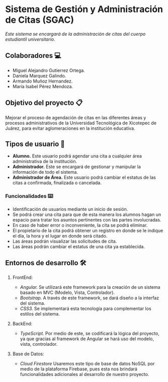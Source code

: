 # Sistema de Gestión y Administración de Citas (SGAC)
_Este sistema se encargará de la administración de citas del cuerpo estudiantil universitario._

## Colaboradores 💻
* Miguel Alejandro Gutierrez Ortega.
* Daniela Marquez Galindo.
* Armando Muñoz Hernandez.
* María Isabel Pérez Mendoza.

## Objetivo del proyecto 📋
Mejorar el proceso de agendación de citas en las diferentes áreas y procesos administrativos de la Universidad Tecnológica de Xicotepec de Juárez, para evitar aglomeraciones en la institución educativa.

## Tipos de usuario 👥
* **Alumno.** Este usuario podrá agendar una cita a cualquier área administrativa de la institución.
* **Administrador.** Este se encargará de gestionar y manipular la información de todo el sistema.
* **Administrador de Área.** Este usuario podrá cambiar el estatus de las citas a confirmada, finalizada o cancelada.

### Funcionalidades ⌨️

* Identificación de usuarios mediante un inicio de sesión.
* Se podrá crear una cita para que de esta manera los alumnos hagan un espacio para tratar los asuntos pertinentes con las partes involucradas.
* En caso de haber error o inconveniente, la cita se podrá eliminar.
* El propietario de la cita podrá obtener un registro en donde se le indique el día, la hora y el lugar en donde será citado.
* Las áreas podrán visualizar las solicitudes de cita.
* Las áreas podrán cambiar el estatus de una cita ya establecida.

## Entornos de desarrollo 🛠️
1. FrontEnd:
    - _Angular._ Se utilizará este framework para la creación de un sistema basado en MVC (Modelo, Vista, Controlador).
    - _Bootstrap._ A través de este framework, se dará diseño a la interfaz del sistema.  
    - _CSS3._ Se implementará esta tecnología para complementar los estilos del sistema.  
    
2. BackEnd:
    - _TypeScript._ Por medio de este, se codificará la lógica del proyecto, ya que gracias al framework de Angular se hará uso del modelo, vista, controlador.

3. Base de Datos:
    - _Cloud Firestore_ Usaremos este tipo de base de datos NoSQL por medio de la plataforma Firebase, pues esta nos brindará funcionalidades adicionales al desarrollo de nuestro proyecto.

